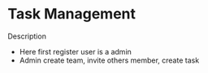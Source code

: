 # Task Management

Description

- Here first register user is a admin
- Admin create team, invite others member, create task


